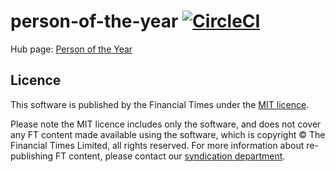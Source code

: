 # person-of-the-year [![CircleCI](https://circleci.com/gh/ft-interactive/person-of-the-year.svg?style=svg)](https://circleci.com/gh/ft-interactive/person-of-the-year)

Hub page: [Person of the Year](https://ig.ft.com/sites/person-of-the-year/)

## Licence
This software is published by the Financial Times under the [MIT licence](http://opensource.org/licenses/MIT).

Please note the MIT licence includes only the software, and does not cover any FT content made available using the software, which is copyright &copy; The Financial Times Limited, all rights reserved. For more information about re-publishing FT content, please contact our [syndication department](http://syndication.ft.com/).
